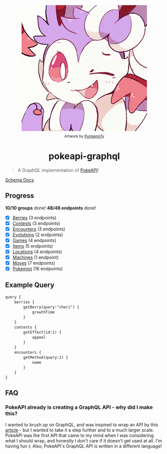 <div align="center">
    <img src="sylv.png">
    <br>
    <sub>Artwork by <a href="https://www.deviantart.com/purpleninfy">Purpleninfy</a></sub>
    <h1>pokeapi-graphql</h1>
</div>

> A GraphQL implementation of [PokeAPI](https://pokeapi.co/)!

[Schema Docs](https://newtykins.github.io/pokeapi-graphql/)

## Progress

**10/10 groups** done!
**48/48 endpoints** done!

- [x] [Berries](https://github.com/newtykins/pokeapi-graphql/blob/main/src/data/Berries.ts) (3 endpoints)
- [x] [Contests](https://github.com/newtykins/pokeapi-graphql/blob/main/src/data/Contests.ts) (3 endpoints)
- [x] [Encounters](https://github.com/newtykins/pokeapi-graphql/blob/main/src/data/Encounters.ts) (3 endpoints)
- [x] [Evolutions](https://github.com/newtykins/pokeapi-graphql/blob/main/src/data/Evolutions.ts) (2 endpoints)
- [x] [Games](https://github.com/newtykins/pokeapi-graphql/blob/main/src/data/Games.ts) (4 endpoints)
- [x] [Items](https://github.com/newtykins/pokeapi-graphql/blob/main/src/data/Items.ts) (5 endpoints)
- [x] [Locations](https://github.com/newtykins/pokeapi-graphql/blob/main/src/data/Locations.ts) (4 endpoints)
- [x] [Machines](https://github.com/newtykins/pokeapi-graphql/blob/main/src/data/Machines.ts) (1 endpoint)
- [x] [Moves](https://github.com/newtykins/pokeapi-graphql/blob/main/src/data/Moves.ts) (7 endpoints)
- [x] [Pokemon](https://github.com/newtykins/pokeapi-graphql/blob/main/src/data/Pokemon.ts) (16 endpoints)

## Example Query

```
query {
    berries {
        getBerry(query:"cheri") {
            growthTime
        }
    }
    contests {
        getEffect(id:1) {
            appeal
        }
    }
    encounters {
        getMethod(query:1) {
            name
        }
    }
}
```

## FAQ

### PokeAPI already is creating a GraphQL API - why did I make this?

I wanted to brush up on GraphQL, and was inspired to wrap an API by this [article](https://medium.com/swlh/no-idea-how-to-get-started-with-graphql-make-a-wrapper-of-a-rest-api-7159080dc318#4785) - but I wanted to take it a step further and to a much larger scale. PokeAPI was the first API that came to my mind when I was considering what I should wrap, and honestly I don't care if it doesn't get used at all. I'm having fun (:
Also, PokeAPI's GraphQL API is written in a different language!
